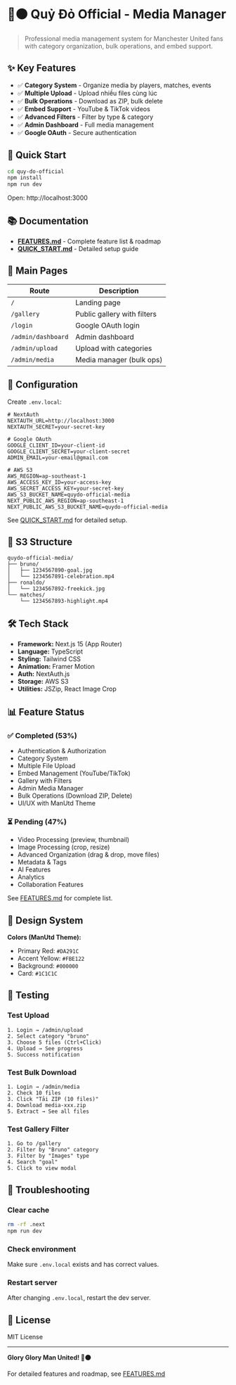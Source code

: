 # 🔴⚫ Quỷ Đỏ Official - Media Manager

> Professional media management system for Manchester United fans with category organization, bulk operations, and embed support.

## ✨ Key Features

- ✅ **Category System** - Organize media by players, matches, events
- ✅ **Multiple Upload** - Upload nhiều files cùng lúc
- ✅ **Bulk Operations** - Download as ZIP, bulk delete
- ✅ **Embed Support** - YouTube & TikTok videos
- ✅ **Advanced Filters** - Filter by type & category
- ✅ **Admin Dashboard** - Full media management
- ✅ **Google OAuth** - Secure authentication

## 🚀 Quick Start

```bash
cd quy-do-official
npm install
npm run dev
```

Open: http://localhost:3000

## 📚 Documentation

- **[FEATURES.md](./FEATURES.md)** - Complete feature list & roadmap
- **[QUICK_START.md](./QUICK_START.md)** - Detailed setup guide

## 🎯 Main Pages

| Route              | Description                 |
| ------------------ | --------------------------- |
| `/`                | Landing page                |
| `/gallery`         | Public gallery with filters |
| `/login`           | Google OAuth login          |
| `/admin/dashboard` | Admin dashboard             |
| `/admin/upload`    | Upload with categories      |
| `/admin/media`     | Media manager (bulk ops)    |

## 🔧 Configuration

Create `.env.local`:

```env
# NextAuth
NEXTAUTH_URL=http://localhost:3000
NEXTAUTH_SECRET=your-secret-key

# Google OAuth
GOOGLE_CLIENT_ID=your-client-id
GOOGLE_CLIENT_SECRET=your-client-secret
ADMIN_EMAIL=your-email@gmail.com

# AWS S3
AWS_REGION=ap-southeast-1
AWS_ACCESS_KEY_ID=your-access-key
AWS_SECRET_ACCESS_KEY=your-secret-key
AWS_S3_BUCKET_NAME=quydo-official-media
NEXT_PUBLIC_AWS_REGION=ap-southeast-1
NEXT_PUBLIC_AWS_S3_BUCKET_NAME=quydo-official-media
```

See [QUICK_START.md](./QUICK_START.md) for detailed setup.

## 📁 S3 Structure

```
quydo-official-media/
├── bruno/
│   ├── 1234567890-goal.jpg
│   └── 1234567891-celebration.mp4
├── ronaldo/
│   └── 1234567892-freekick.jpg
└── matches/
    └── 1234567893-highlight.mp4
```

## 🛠️ Tech Stack

- **Framework:** Next.js 15 (App Router)
- **Language:** TypeScript
- **Styling:** Tailwind CSS
- **Animation:** Framer Motion
- **Auth:** NextAuth.js
- **Storage:** AWS S3
- **Utilities:** JSZip, React Image Crop

## 📊 Feature Status

### ✅ Completed (53%)

- Authentication & Authorization
- Category System
- Multiple File Upload
- Embed Management (YouTube/TikTok)
- Gallery with Filters
- Admin Media Manager
- Bulk Operations (Download ZIP, Delete)
- UI/UX with ManUtd Theme

### ⏳ Pending (47%)

- Video Processing (preview, thumbnail)
- Image Processing (crop, resize)
- Advanced Organization (drag & drop, move files)
- Metadata & Tags
- AI Features
- Analytics
- Collaboration Features

See [FEATURES.md](./FEATURES.md) for complete list.

## 🎨 Design System

**Colors (ManUtd Theme):**

- Primary Red: `#DA291C`
- Accent Yellow: `#FBE122`
- Background: `#000000`
- Card: `#1C1C1C`

## 🧪 Testing

### Test Upload

```
1. Login → /admin/upload
2. Select category "bruno"
3. Choose 5 files (Ctrl+Click)
4. Upload → See progress
5. Success notification
```

### Test Bulk Download

```
1. Login → /admin/media
2. Check 10 files
3. Click "Tải ZIP (10 files)"
4. Download media-xxx.zip
5. Extract → See all files
```

### Test Gallery Filter

```
1. Go to /gallery
2. Filter by "Bruno" category
3. Filter by "Images" type
4. Search "goal"
5. Click to view modal
```

## 🐛 Troubleshooting

### Clear cache

```bash
rm -rf .next
npm run dev
```

### Check environment

Make sure `.env.local` exists and has correct values.

### Restart server

After changing `.env.local`, restart the dev server.

## 📄 License

MIT License

---

**Glory Glory Man United! 🔴⚫**

For detailed features and roadmap, see [FEATURES.md](./FEATURES.md)
